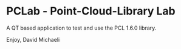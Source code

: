 # PCLab - Point-Cloud-Library Lab #
A QT based application to test and use the PCL 1.6.0 library.

Enjoy,
David Michaeli